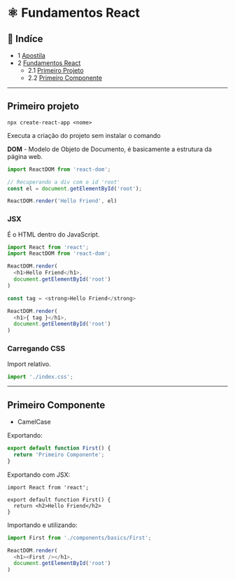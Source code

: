 # :atom_symbol: Fundamentos React

## :robot: Indíce

- 1 [Apostila]()
- 2 [Fundamentos React](#02)
	- 2.1 [Primeiro Projeto](#02-1)
	- 2.2 [Primeiro Componente](#02-1)

****

## <a name="02-1">Primeiro projeto</a>

```console
npx create-react-app <nome>
```
Executa a criação do projeto sem instalar o comando

**DOM** - Modelo de Objeto de Documento, é basicamente a estrutura da página web.

```js
import ReactDOM from 'react-dom';

// Recuperando a div com o id 'root'
const el = document.getElementById('root');

ReactDOM.render('Hello Friend', el)
```

### **JSX**

É o HTML dentro do JavaScript.

```js
import React from 'react';
import ReactDOM from 'react-dom';

ReactDOM.render(
  <h1>Hello Friend</h1>,
  document.getElementById('root')
)
```

```js
const tag = <strong>Hello Friend</strong>

ReactDOM.render(
  <h1>{ tag }</h1>,
  document.getElementById('root')
)
```

### **Carregando CSS**

Import relativo.

```js
import './index.css';
```

****

## <a name="02-1">Primeiro Componente</a>

- CamelCase

Exportando:
```js
export default function First() {
  return 'Primeiro Componente';
}
```

Exportando com JSX:
```JS
import React from 'react';

export default function First() {
  return <h2>Hello Friend</h2>
}
```

Importando e utilizando:
```js
import First from './components/basics/First';

ReactDOM.render(
  <h1><First /></h1>,
  document.getElementById('root')
)
```

